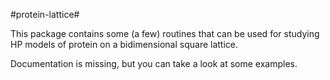 #protein-lattice#

This package contains some (a few) routines that can be used for studying HP models of protein 
on a bidimensional square lattice.

Documentation is missing, but you can take a look at some examples.
